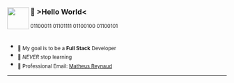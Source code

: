 
<div>
    <a href="https://github.com/mathreux?tab=repositories">
    <img src="https://user-images.githubusercontent.com/113451187/228000482-67383778-ca11-46b9-899f-c1a9df9c55fa.png" width="50px" align="left">
  </a>
    <h3>👾 >Hello World<</h3>
      <p><sub>01100011 01101111 01100100 01100101</sub></p>
</div>  
  
##    
-  <sub>🎯 My goal is to be a **Full Stack** Developer</sub>
-  <sub>🌱 _NEVER_ stop learning</sub>
-  <sub>📧 Professional Email: <a href="mailto:reynaudmatheus@outlook.com">Matheus Reynaud</a></sub>

***
